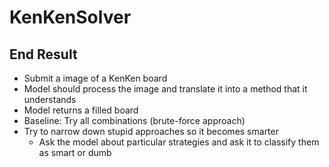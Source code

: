 # KenKenSolver

## End Result
- Submit a image of a KenKen board
 - Model should process the image and translate it into a method that it understands
- Model returns a filled board
 - Baseline: Try all combinations (brute-force approach)
 - Try to narrow down stupid approaches so it becomes smarter
    - Ask the model about particular strategies and ask it to classify them as smart or dumb 
